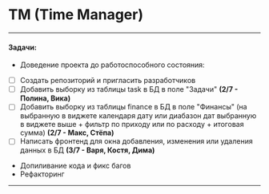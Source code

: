 ﻿# TM (Time Manager)

---

#### Задачи:

 - Доведение проекта до работоспособного состояния:
- [ ] Создать репозиторий и пригласить разработчиков
- [ ] Добавить выборку из таблицы task в БД в поле "Задачи" **(2/7 - Полина, Вика)**
- [ ] Добавить выборку из таблицы finance в БД в поле "Финансы" (на выбранную в виджете календаря дату или диабазон дат выбранную в виджете выше + фильтр по приходу или по расходу + итоговая сумма) **(2/7 - Макс, Стёпа)**
- [ ] Написать фронтенд для окна добавления, изменения или удаления данных в БД  **(3/7 - Варя, Костя, Дима)**
 - Допиливание кода и фикс багов
 - Рефакторинг

---

